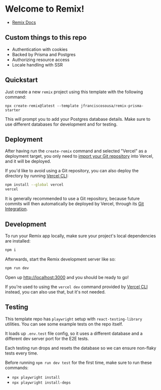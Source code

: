 # Welcome to Remix!

- [Remix Docs](https://remix.run/docs)

## Custom things to this repo

- Authentication with cookies
- Backed by Prisma and Postgres
- Authorizing resource access
- Locale handling with SSR

## Quickstart

Just create a new `remix` project using this template with the following command:

```
npx create-remix@latest --template jfranciscosousa/remix-prisma-starter
```

This will prompt you to add your Postgres database details. Make sure to use different databases for development and for testing.

## Deployment

After having run the `create-remix` command and selected "Vercel" as a deployment target, you only need to [import your Git repository](https://vercel.com/new) into Vercel, and it will be deployed.

If you'd like to avoid using a Git repository, you can also deploy the directory by running [Vercel CLI](https://vercel.com/cli):

```sh
npm install --global vercel
vercel
```

It is generally recommended to use a Git repository, because future commits will then automatically be deployed by Vercel, through its [Git Integration](https://vercel.com/docs/concepts/git).

## Development

To run your Remix app locally, make sure your project's local dependencies are installed:

```sh
npm i
```

Afterwards, start the Remix development server like so:

```sh
npm run dev
```

Open up [http://localhost:3000](http://localhost:3000) and you should be ready to go!

If you're used to using the `vercel dev` command provided by [Vercel CLI](https://vercel.com/cli) instead, you can also use that, but it's not needed.

## Testing

This template repo has `playwright` setup with `react-testing-library` utilities. You can see some example tests on the repo itself.

It loads up `.env.test` file config, so it uses a different database and a different dev server port for the E2E tests.

Each testing run drops and resets the database so we can ensure non-flaky tests every time.

Before running `npm run dev test` for the first time, make sure to run these commands:
- `npx playwright install`
- `npx playwright install-deps`
